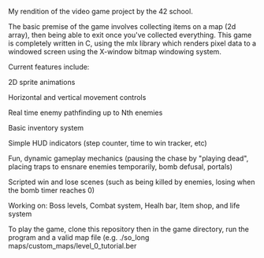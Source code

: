 My rendition of the video game project by the 42 school.

The basic premise of the game involves collecting items on a map (2d array), then being able to exit once you've collected everything.
This game is completely written in C, using the mlx library which renders pixel data to a windowed screen using the X-window bitmap windowing system. 

Current features include:

2D sprite animations

Horizontal and vertical movement controls

Real time enemy pathfinding up to Nth enemies

Basic inventory system

Simple HUD indicators (step counter, time to win tracker, etc)

Fun, dynamic gameplay mechanics (pausing the chase by "playing dead", placing traps to ensnare enemies temporarily, bomb defusal, portals)

Scripted win and lose scenes (such as being killed by enemies, losing when the bomb timer reaches 0)

Working on: Boss levels, Combat system, Healh bar, Item shop, and life system

To play the game, clone this repository then in the game directory, run the program and a valid map file (e.g. ./so_long maps/custom_maps/level_0_tutorial.ber
